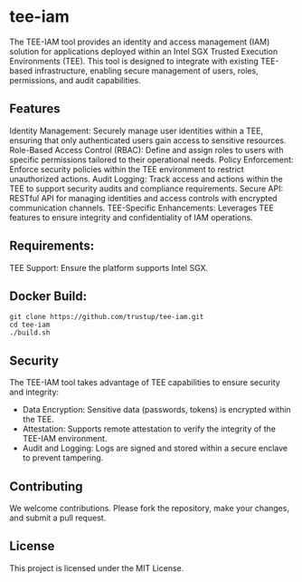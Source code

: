 # tee-iam

The TEE-IAM tool provides an identity and access management (IAM) solution for applications deployed within an Intel SGX Trusted Execution Environments (TEE). This tool is designed to integrate with existing TEE-based infrastructure, enabling secure management of users, roles, permissions, and audit capabilities.

## Features
Identity Management: Securely manage user identities within a TEE, ensuring that only authenticated users gain access to sensitive resources.
Role-Based Access Control (RBAC): Define and assign roles to users with specific permissions tailored to their operational needs.
Policy Enforcement: Enforce security policies within the TEE environment to restrict unauthorized actions.
Audit Logging: Track access and actions within the TEE to support security audits and compliance requirements.
Secure API: RESTful API for managing identities and access controls with encrypted communication channels.
TEE-Specific Enhancements: Leverages TEE features to ensure integrity and confidentiality of IAM operations.


## Requirements:

TEE Support: Ensure the platform supports Intel SGX.

## Docker Build:

```
git clone https://github.com/trustup/tee-iam.git
cd tee-iam
./build.sh
```


## Security
The TEE-IAM tool takes advantage of TEE capabilities to ensure security and integrity:

* Data Encryption: Sensitive data (passwords, tokens) is encrypted within the TEE.
* Attestation: Supports remote attestation to verify the integrity of the TEE-IAM environment.
* Audit and Logging: Logs are signed and stored within a secure enclave to prevent tampering.

## Contributing
We welcome contributions. Please fork the repository, make your changes, and submit a pull request.

## License
This project is licensed under the MIT License.

